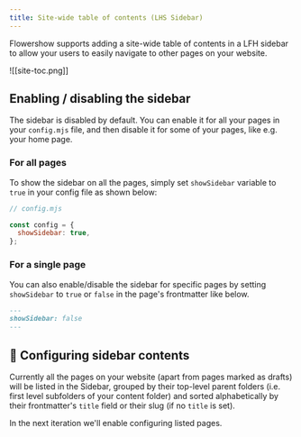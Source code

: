 ```yaml
---
title: Site-wide table of contents (LHS Sidebar)
---
```


Flowershow supports adding a site-wide table of contents in a LFH sidebar to allow your users to easily navigate to other pages on your website.

![[site-toc.png]]

## Enabling / disabling the sidebar

The sidebar is disabled by default. You can enable it for all your pages in your `config.mjs` file, and then disable it for some of your pages, like e.g. your home page.

### For all pages

To show the sidebar on all the pages, simply set `showSidebar` variable to `true` in your config file as shown below:

```js
// config.mjs

const config = {
  showSidebar: true,
};
```

### For a single page

You can also enable/disable the sidebar for specific pages by setting `showSidebar` to `true` or `false` in the page's frontmatter like below.

```md
---
showSidebar: false
---
```

## 🚧 Configuring sidebar contents

Currently all the pages on your website (apart from pages marked as drafts) will be listed in the Sidebar, grouped by their top-level parent folders (i.e. first level subfolders of your content folder) and sorted alphabetically by their frontmatter's `title` field or their slug (if no `title` is set).

In the next iteration we'll enable configuring listed pages.
